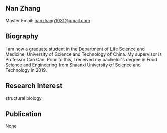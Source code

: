 ## Nan Zhang
Master 
Email: nanzhang1031@gmail.com
## Biography
I am now a graduate student in the Department of Life Science and Medicine, University of Science and Technology of China. My supervisor is Professor Cao Can. Prior to this, I received my bachelor's degree in Food Science and Engineering from Shaanxi University of Science and Technology in 2019.
## Research Interest
structural biology
## Publication
None
